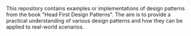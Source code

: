 This repository contains examples or implementations of design patterns from the book "Head First Design Patterns". The aim is to provide a practical understanding of various design patterns and how they can be applied to real-world scenarios.

